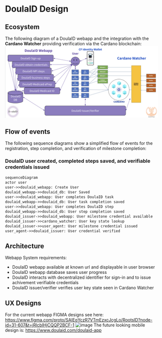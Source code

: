 # DoulaID Design

## Ecosystem
The following diagram of a DoulaID webapp and the integration with the **Cardano Watcher** providing verification via the Cardano blockchain:
![Ecosystem](DoulaID_Ecosystem.png)

## Flow of events
The following sequence diagrams show a simplified flow of events for the registration, step completion, and verification of milestone completion:

### DoulaID user created, completed steps saved, and verifiable credentials issued
```mermaid
sequenceDiagram
actor user
user->>doulaid_webapp: Create User
doulaid_webapp->>doulaid_db: User Saved
user->>doulaid_webapp: User completes DoulaID task
doulaid_webapp->>doulaid_db: User task completion saved
user->>doulaid_webapp: User completes DoulaID step
doulaid_webapp->>doulaid_db: User step completion saved
doulaid_issuer->>doulaid_webapp: User milestone credential available
doulaid_issuer->>cardano_watcher: User key state lookup
doulaid_issuer->>user_agent: User milestone credential issued
user_agent->>doulaid_issuer: User credential verified
```

## Architecture
Webapp System requirements:
* DoulaID webapp available at known url and displayable in user browser
* DoulaID webapp database saves user progress
* DoulaID interacts with decentralized identifier for sign-in and to issue achivement verifiable credentials 
* DoulaID issuer/verifier verifies user key state seen in Cardano Watcher

## UX Designs
For the current webapp FIGMA designs see here: https://www.figma.com/proto/SAIEqYczR7VTmEzxcJcgLo/RootsID?node-id=31-607&t=jRlcbIHjCQQP2BCF-1
<img width="1417" alt="image" src="https://github.com/user-attachments/assets/92dfea41-4bbe-4b13-bc46-a9459b2f8d23">
The future looking mobile design is:
https://www.doulaid.com/doulaid-app
